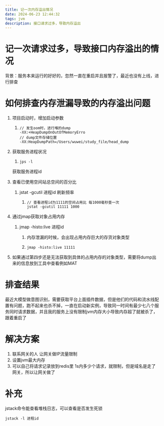 ```yaml
---
title: 记一次内存溢出情况
date: 2024-06-23 12:44:32
tags: jvm
description: 接口请求过多，导致内存溢出
---
```






# 记一次请求过多，导致接口内存溢出的情况

背景：服务本来运行的好好的，忽然一直在重启并且报警了，最近也没有上线，进行排查

# 如何排查内存泄漏导致的内存溢出问题

1. 项目启动时，增加启动参数

   1. ```shell
      // 发生oom时，进行堆的dump
      -XX:+HeapDumpOnOutOfMemoryErro
      // dump文件存储位置
      -XX:HeapDumpPath=/Users/wuwei/study_file/head_dump
      ```

      

2. 获取服务进程状况

   1. ```shell
      jps -l
      ```

   获取服务进程id

3. 查看已使用空间站总空间的百分比

   1. jstat -gcutil 进程id 刷新频率

      1. ```shell
         // 查看进程id为1111的空间占用比 每1000毫秒查一次
         jstat -gcutil 11111 1000
         ```

4. 通过jmap获取对象占用内存

   1. jmap -histo:live 进程id 

      1. 内存泄漏的时候，会出现占用内存巨大的存货对象类型

      2. ```shell
         jmap -histo:live 11111
         ```

5. 如果通过第四步还是无法获取到具体的占用内存的对象类型，需要将dump出来的信息放到工具中查看例如MAT

# 排查结果

最近大模型做意图识别，需要获取平台上面插件数据，但是他们的代码和流水线配置有问题，跑不起来也杀不掉，一直在启动新实例，导致同一时间有最少七八个服务同时请求数据，并且我的服务上没有限制jvm内存大小导致内存超了就被杀了，跟着重启了

# 解决方案

1. 联系网关的人 让网关做IP流量限制
2. 设置jvm最大内存
3. 可以自己将请求记录放到redis里 1s内多少个请求，就限制，但是域名是走了网关，所以让网关做了

# 补充 

jstack命令能查看堆栈日志，可以查看是否发生死锁

```
jstack -l 进程id
```

​	



